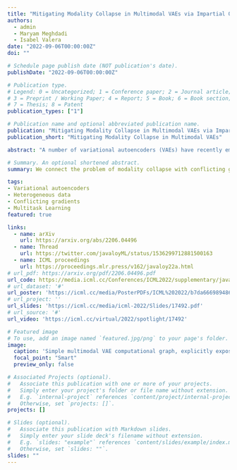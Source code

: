 ```yaml
---
title: "Mitigating Modality Collapse in Multimodal VAEs via Impartial Optimization"
authors:
  - admin
  - Maryam Meghdadi
  - Isabel Valera
date: "2022-09-06T00:00:00Z"
doi: ""

# Schedule page publish date (NOT publication's date).
publishDate: "2022-09-06T00:00:00Z"

# Publication type.
# Legend: 0 = Uncategorized; 1 = Conference paper; 2 = Journal article;
# 3 = Preprint / Working Paper; 4 = Report; 5 = Book; 6 = Book section;
# 7 = Thesis; 8 = Patent
publication_types: ["1"]

# Publication name and optional abbreviated publication name.
publication: "Mitigating Modality Collapse in Multimodal VAEs via Impartial Optimization"
publication_short: "Mitigating Modality Collapse in Multimodal VAEs"

abstract: "A number of variational autoencoders (VAEs) have recently emerged with the aim of modeling multimodal data, e.g., to jointly model images and their corresponding captions. Still, multimodal VAEs tend to focus solely on a subset of the modalities, e.g., by fitting the image while neglecting the caption. We refer to this limitation as modality collapse. In this work, we argue that this effect is a consequence of conflicting gradients during multimodal VAE training. We show how to detect the sub-graphs in the computational graphs where gradients conflict (impartiality blocks), as well as how to leverage existing gradient-conflict solutions from multitask learning to mitigate modality collapse. That is, to ensure impartial optimization across modalities. We apply our training framework to several multimodal VAE models, losses and datasets from the literature, and empirically show that our framework significantly improves the reconstruction performance, conditional generation, and coherence of the latent space across modalities."

# Summary. An optional shortened abstract.
summary: We connect the problem of modality collapse with conflicting gradients, and leverage solutions from multitask learning to alleviate it.

tags:
- Variational autoencoders
- Heterogeneous data
- Conflicting gradients
- Multitask Learning
featured: true

links: 
  - name: arXiv
    url: https://arxiv.org/abs/2206.04496
  - name: Thread
    url: https://twitter.com/javaloyML/status/1536299712881500163
  - name: ICML proceedings
    url: https://proceedings.mlr.press/v162/javaloy22a.html
# url_pdf: https://arxiv.org/pdf/2206.04496.pdf
url_code: https://media.icml.cc/Conferences/ICML2022/supplementary/javaloy22a-supp.zip
# url_dataset: '#'
url_poster: 'https://icml.cc/media/PosterPDFs/ICML%202022/b7da6669894867f04b8727876a69ffc0.png'
# url_project: ''
url_slides: 'https://icml.cc/media/icml-2022/Slides/17492.pdf'
# url_source: '#'
url_video: 'https://icml.cc/virtual/2022/spotlight/17492'

# Featured image
# To use, add an image named `featured.jpg/png` to your page's folder. 
image:
  caption: 'Simple multimodal VAE computational graph, explicitly exposing its impartiality block.'
  focal_point: "Smart"
  preview_only: false

# Associated Projects (optional).
#   Associate this publication with one or more of your projects.
#   Simply enter your project's folder or file name without extension.
#   E.g. `internal-project` references `content/project/internal-project/index.md`.
#   Otherwise, set `projects: []`.
projects: []

# Slides (optional).
#   Associate this publication with Markdown slides.
#   Simply enter your slide deck's filename without extension.
#   E.g. `slides: "example"` references `content/slides/example/index.md`.
#   Otherwise, set `slides: ""`.
slides: ""
---
```


<!-- # Supplementary notes can be added here, including [code and math](https://sourcethemes.com/academic/docs/writing-markdown-latex/). -->

